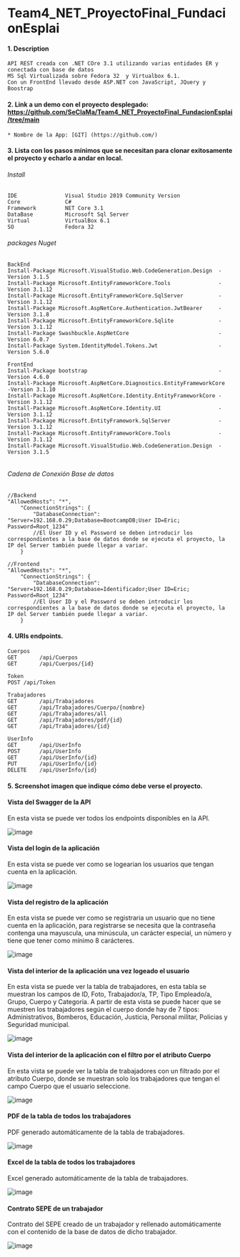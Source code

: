 # Team4_NET_ProyectoFinal_FundacionEsplai


#### 1. Description
```
API REST creada con .NET COre 3.1 utilizando varias entidades ER y conectada con base de datos 
MS Sql Virtualizada sobre Fedora 32  y Virtualbox 6.1.
Con un FrontEnd llevado desde ASP.NET con JavaScript, JQuery y Boostrap
```

#### 2. Link a un demo con el proyecto desplegado: https://github.com/SeClaMa/Team4_NET_ProyectoFinal_FundacionEsplai/tree/main

```
* Nombre de la App: [GIT] (https://github.com/)
```
#### 3. Lista con los pasos mínimos que se necesitan para clonar exitosamente el proyecto y echarlo a andar en local.

###### Install
```
IDE               Visual Studio 2019 Community Version
Core              C# 
Framework         NET Core 3.1
DataBase          Microsoft Sql Server 
Virtual           VirtualBox 6.1
SO                Fedora 32
```
###### packages Nuget 
```
BackEnd
Install-Package Microsoft.VisualStudio.Web.CodeGeneration.Design  -Version 3.1.5
Install-Package Microsoft.EntityFrameworkCore.Tools               -Version 3.1.12
Install-Package Microsoft.EntityFrameworkCore.SqlServer           -Version 3.1.12
Install-Package Microsoft.AspNetCore.Authentication.JwtBearer     -Version 3.1.8
Install-Package Microsoft.EntityFrameworkCore.Sqlite              -Version 3.1.12
Install-Package Swashbuckle.AspNetCore                            -Version 6.0.7
Install-Package System.IdentityModel.Tokens.Jwt                   -Version 5.6.0

FrontEnd
Install-Package bootstrap                                         -Version 4.6.0
Install-Package Microsoft.AspNetCore.Diagnostics.EntityFrameworkCore  -Version 3.1.10
Install-Package Microsoft.AspNetCore.Identity.EntityFrameworkCore -Version 3.1.12
Install-Package Microsoft.AspNetCore.Identity.UI                  -Version 3.1.12
Install-Package Microsoft.EntityFramework.SqlServer               -Version 3.1.12
Install-Package Microsoft.EntityFrameworkCore.Tools               -Version 3.1.12
Install-Package Microsoft.VisualStudio.Web.CodeGeneration.Design  -Version 3.1.5


```
###### Cadena de Conexión Base de datos 
```
//Backend
"AllowedHosts": "*",
    "ConnectionStrings": {
        "DatabaseConnection": "Server=192.168.0.29;Database=BootcampDB;User ID=Eric; Password=Root_1234"  
        //El User ID y el Password se deben introducir los correspondientes a la base de datos donde se ejecuta el proyecto, la IP del Server también puede llegar a variar.
    }
    
//Frontend 
"AllowedHosts": "*",
    "ConnectionStrings": {
        "DatabaseConnection": "Server=192.168.0.29;Database=Identificador;User ID=Eric; Password=Root_1234"  
        //El User ID y el Password se deben introducir los correspondientes a la base de datos donde se ejecuta el proyecto, la IP del Server también puede llegar a variar.
    }
```
#### 4. URIs endpoints.
```
Cuerpos
GET       /api/Cuerpos
GET       /api/Cuerpos/{id}

Token
POST /api/Token

Trabajadores
GET       /api/Trabajadores
GET       /api/Trabajadores/Cuerpo/{nombre}
GET       /api/Trabajadores/all
GET       /api/Trabajadores/pdf/{id}
GET       /api/Trabajadores/{id}

UserInfo
GET       /api/UserInfo
POST      /api/UserInfo
GET       /api/UserInfo/{id}
PUT       /api/UserInfo/{id}
DELETE    /api/UserInfo/{id}
```

#### 5. Screenshot imagen que indique cómo debe verse el proyecto.
#### Vista del Swagger de la API
En esta vista se puede ver todos los endpoints disponibles en la API.

![image](https://user-images.githubusercontent.com/11030691/110203814-79cf5580-7e70-11eb-9d73-3e92e4f45252.png)

#### Vista del login de la aplicación
En esta vista se puede ver como se logearian los usuarios que tengan cuenta en la aplicación.

![image](https://user-images.githubusercontent.com/11030691/110204630-5c03ef80-7e74-11eb-9fe6-b0b27bd707a9.png)

#### Vista del registro de la aplicación
En esta vista se puede ver como se registraria un usuario que no tiene cuenta en la aplicación, para registrarse se necesita que la contraseña contenga una mayuscula, una minúscula, un carácter especial, un número y tiene que tener como mínimo 8 carácteres.

![image](https://user-images.githubusercontent.com/11030691/110204689-a8e7c600-7e74-11eb-870f-a304d4224e82.png)

#### Vista del interior de la aplicación una vez logeado el usuario
En esta vista se puede ver la tabla de trabajadores, en esta tabla se muestran los campos de ID, Foto, Trabajador/a, TP, Tipo Empleado/a, Grupo, Cuerpo y Categoria. A partir de esta vista se puede hacer que se muestren los trabajadores según el cuerpo donde hay de 7 tipos: Administrativos, Bomberos, Educación, Justicia, Personal militar, Policias y Seguridad municipal.

![image](https://user-images.githubusercontent.com/11030691/110221617-833adb00-7ecd-11eb-8b97-ead969bdd0b2.png)

#### Vista del interior de la aplicación con el filtro por el atributo Cuerpo
En esta vista se puede ver la tabla de trabajadores con un filtrado por el atributo Cuerpo, donde se muestran solo los trabajadores que tengan el campo Cuerpo que el usuario seleccione.

![image](https://user-images.githubusercontent.com/11030691/110221659-d0b74800-7ecd-11eb-96dc-7bd0cafd6aff.png)

#### PDF de la tabla de todos los trabajadores
PDF generado automáticamente de la tabla de trabajadores.

![image](https://user-images.githubusercontent.com/11030691/110221729-3efc0a80-7ece-11eb-9dd1-fdefee627cc2.png)

#### Excel de la tabla de todos los trabajadores
Excel generado automáticamente de la tabla de trabajadores.

![image](https://user-images.githubusercontent.com/11030691/110221709-1ecc4b80-7ece-11eb-80d9-06ebf0e2b921.png)

#### Contrato SEPE de un trabajador
Contrato del SEPE creado de un trabajador y rellenado automáticamente con el contenido de la base de datos de dicho trabajador.

![image](https://user-images.githubusercontent.com/11030691/110221679-f04e7080-7ecd-11eb-9af7-3343c2d4b067.png)

